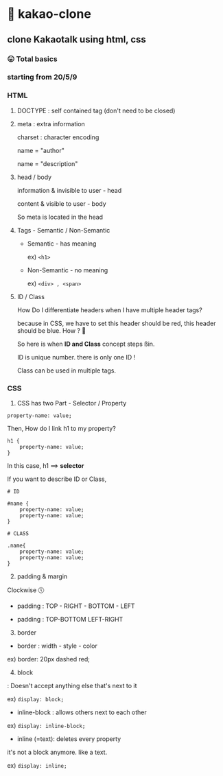 # 💬 kakao-clone

## clone Kakaotalk using html, css

### 😛 Total basics 

### starting from 20/5/9 

### HTML

1. DOCTYPE : self contained tag (don't need to be closed)

2. meta : extra information

    charset : character encoding

    name = "author" 

    name = "description"

3. head / body 

    information & invisible to user - head 

    content & visible to user - body


    So meta is located in the head

4. Tags - Semantic / Non-Semantic

    * Semantic - has meaning

        ex) `<h1>`

    * Non-Semantic - no meaning 

        ex) `<div> , <span>`


5. ID / Class

    How Do I differentiate headers when I have multiple header tags? 

    because in CSS, we have to set this header should be red, this header should be blue. How ? 👀

    So here is when **ID and Class** concept steps ßin.

    ID is unique number. there is only one ID ! 

    Class can be used in multiple tags. 

### CSS

1. CSS has two Part - Selector / Property

`property-name: value;`

Then, How do I link h1 to my property?

```
h1 {
    property-name: value;
}
```

In this case, h1 ==> **selector**

If you want to describe ID or Class,

```
# ID 

#name {
    property-name: value;
    property-name: value;
}

# CLASS 

.name{
    property-name: value;
    property-name: value;
}
```

2. padding & margin

Clockwise 🕔

 * padding : TOP - RIGHT - BOTTOM - LEFT

 * padding : TOP-BOTTOM LEFT-RIGHT

3. border

 * border : width - style - color

 ex) border: 20px dashed red;


4. block

 : Doesn't accept anything else that's next to it

 ex)  `display: block;`
    
 * inline-block : allows others next to each other

 ex)  `display: inline-block;`

 * inline (=text): deletes every property 

 it's not a block anymore. like a text. 

 ex) `display: inline;`

